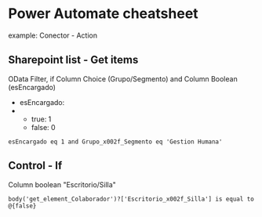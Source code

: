 # Power Automate cheatsheet
example: Conector - Action

## Sharepoint list - Get items 
OData Filter, if Column Choice (Grupo/Segmento) and Column Boolean (esEncargado)
* esEncargado:
* * true: 1
  * false: 0
```
esEncargado eq 1 and Grupo_x002f_Segmento eq 'Gestion Humana'
```

## Control - If
Column boolean "Escritorio/Silla"
```
body('get_element_Colaborador')?['Escritorio_x002f_Silla'] is equal to @{false}
```
